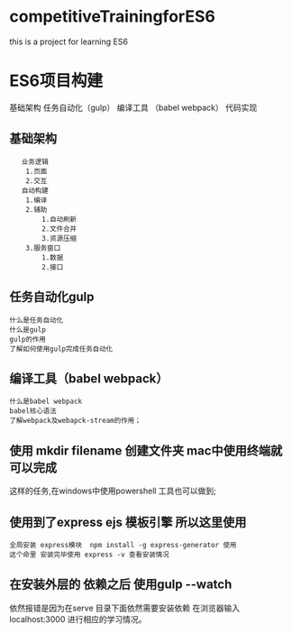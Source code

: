 # competitiveTrainingforES6
this is a project for learning ES6


# ES6项目构建
  基础架构
  任务自动化（gulp）
  编译工具 （babel webpack）
  代码实现

## 基础架构
       业务逻辑
        1.页面
        2.交互
       自动构建
        1.编译
        2.辅助
            1.自动刷新
            2.文件合并
            3.资源压缩
        3.服务窗口
            1.数据
            2.接口
## 任务自动化gulp
    什么是任务自动化
    什么是gulp
    gulp的作用
    了解如何使用gulp完成任务自动化
## 编译工具（babel webpack）
    什么是babel webpack
    babel核心语法
    了解webpack及webapck-stream的作用；

## 使用 mkdir filename 创建文件夹 mac中使用终端就可以完成
   这样的任务,在windows中使用powershell 工具也可以做到;

## 使用到了express ejs 模板引擎 所以这里使用
    全局安装 express模块  npm install -g express-generator 使用
    这个命里 安装完毕使用 express -v 查看安装情况

## 在安装外层的 依赖之后 使用gulp --watch 
   依然报错是因为在serve 目录下面依然需要安装依赖
   在浏览器输入localhost:3000 进行相应的学习情况。

